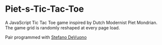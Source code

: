 Piet-s-Tic-Tac-Toe
==================

A JavaScript Tic Tac Toe game inspired by Dutch Modernist Piet Mondrian. The game grid is randomly reshaped at every page load.


Pair programmed with [Stefano DeVuono](https://github.com/StefanoDeVuono/)
